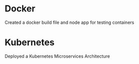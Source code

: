 # Docker
Created a docker build file and node app for testing containers

# Kubernetes

Deployed a Kubernetes Microservices Architecture

